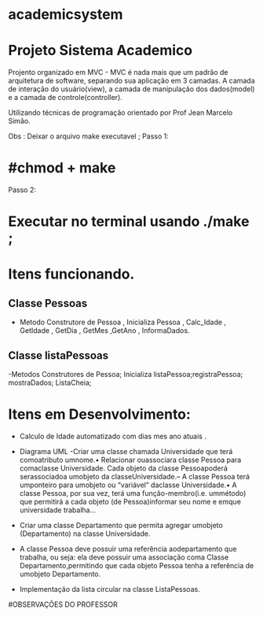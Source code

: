 # academicsystem
# Projeto Sistema Academico

Projento organizado em MVC - MVC é nada mais que um padrão de arquitetura de software, separando sua aplicação em 3 camadas. A camada de interação do usuário(view), a camada de manipulação dos dados(model) e a camada de controle(controller).

Utilizando técnicas de programação orientado por Prof Jean Marcelo Simão.


Obs : Deixar o arquivo make executavel ; 
Passo 1: 
# #chmod + make
Passo 2:
# Executar no terminal usando ./make ;

# Itens funcionando. 
  ## Classe Pessoas
  - Metodo Construtore de Pessoa , Inicializa Pessoa , Calc_Idade , GetIdade , GetDia , GetMes ,GetAno , InformaDados.
  ## Classe listaPessoas
  -Metodos Construtores de Pessoa; Inicializa listaPessoa;registraPessoa; mostraDados; ListaCheia;

  


# Itens em Desenvolvimento: 
  - Calculo de Idade automatizado com dias mes ano atuais .
  - Diagrama UML
  -Criar uma classe chamada Universidade que terá comoatributo umnome.•  Relacionar ouassociara classe Pessoa para comaclasse  Universidade.  Cada  objeto  da  classe  Pessoapoderá   serassociadoa   umobjeto   da   classeUniversidade.– A classe Pessoa terá umponteiro para umobjeto ou “variável” daclasse Universidade.•  A classe Pessoa, por sua vez,  terá uma função-membro(i.e. ummétodo) que permitirá a cada objeto (de Pessoa)informar seu nome e emque universidade trabalha...
  
  - Criar uma classe Departamento que permita agregar umobjeto (Departamento) na classe Universidade.
  - A  classe  Pessoa  deve  possuir  uma  referência  aodepartamento que trabalha, ou seja: ela deve possuir uma associação coma   Classe Departamento,permitindo que cada objeto Pessoa tenha a referência de umobjeto Departamento.
  - Implementação da lista circular na classe ListaPessoas.


#OBSERVAÇÕES DO PROFESSOR
